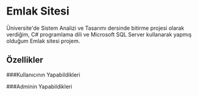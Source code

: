 # Emlak Sitesi

Üniversite'de Sistem Analizi ve Tasarımı dersinde bitirme projesi olarak verdiğim, C# programlama dili ve Microsoft SQL Server kullanarak yapmış olduğum Emlak sitesi projem.

## Özellikler

###Kullanıcının Yapabildikleri

###Adminin Yapabildikleri

